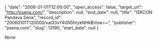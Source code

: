 {
  "date": "2006-01-01T12:00:00", 
  "open_access": false, 
  "target_url": "http://psena.com/", 
  "description": null, 
  "end_date": null, 
  "title": "ISKCON Pandava Sena", 
  "record_id": "20060101T120000/xaI33vY40N5htykNHkBVow==", 
  "publisher": "psena.com", 
  "slug": 13190, 
  "start_date": null
}

None